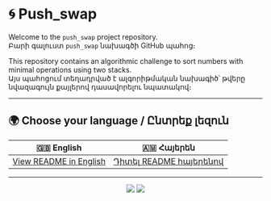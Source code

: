 # 🌀 Push_swap

Welcome to the `push_swap` project repository.  
Բարի գալուստ `push_swap` նախագծի GitHub պահոց։

This repository contains an algorithmic challenge to sort numbers with minimal operations using two stacks.  
Այս պահոցում տեղադրված է ալգորիթմական նախագիծ՝ թվերը նվազագույն քայլերով դասավորելու նպատակով։

---

## 🌍 Choose your language / Ընտրեք լեզուն

| 🇬🇧 English | 🇦🇲 Հայերեն |
|------------|------------|
| [View README in English](README.en.md) | [Դիտել README հայերենով](README.hy.md) |

---

<p align="center">
  <img src="https://img.shields.io/badge/Language-C-blue.svg" />
  <img src="https://img.shields.io/badge/Project-42_Yerevan-green.svg" />
</p>

